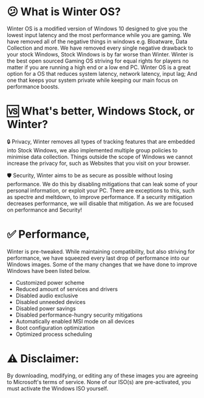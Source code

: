 # 😕 What is Winter OS? 
Winter OS is a modified version of Windows 10 designed to give you the lowest input latency and the most performance while you are gaming. We have removed all of the negative things in windows e.g. Bloatware, Data Collection and more. We have removed every single negative drawback to your stock Windows, Stock Windows is by far worse than Winter. Winter is the best open sourced Gaming OS striving for equal rights for players no matter if you are running a high end or a low end PC. Winter OS is a great option for a OS that reduces system latency, network latency, input lag; And one that keeps your system private while keeping our main focus on performance boosts.

# 🆚 What's better, Windows Stock, or Winter?

🔒 Privacy,
Winter removes all types of tracking features that are embedded into Stock Windows, we also implemented multiple group policies to minimise data collection. Things outside the scope of Windows we cannot increase the privacy for, such as Websites that you visit on your browser. 

🛡️ Security, 
Winter aims to be as secure as possible without losing performance. We do this by disabling mitigations that can leak some of your personal information, or exploit your PC. There are exceptions to this, such as spectre and meltdown, to improve performance. If a security mitigation decreases performance, we will disable that mitigation. As we are focused on performance and Security!

# ✅ Performance,
Winter is pre-tweaked. While maintaining compatibility, but also striving for performance, we have squeezed every last drop of performance into our Windows images.
Some of the many changes that we have done to improve Windows have been listed below.

- Customized power scheme
- Reduced amount of services and drivers
- Disabled audio exclusive
- Disabled unneeded devices
- Disabled power savings
- Disabled performance-hungry security mitigations
- Automatically enabled MSI mode on all devices
- Boot configuration optimization
- Optimized process scheduling

# ⚠️ Disclaimer: 
By downloading, modifying, or editing any of these images you are agreeing to Microsoft's terms of service. None of our ISO(s) are pre-activated, you must activate the Windows ISO yourself.
